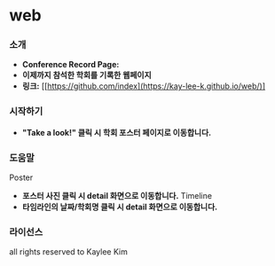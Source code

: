# web

### 소개
* **Conference Record Page:** 
* **이제까지 참석한 학회를 기록한 웹페이지** 
* **링크:** [[https://github.com/index](https://kay-lee-k.github.io/web/)]

### 시작하기
* **"Take a look!" 클릭 시 학회 포스터 페이지로 이동합니다.** 

### 도움말
Poster
* **포스터 사진 클릭 시 detail 화면으로 이동합니다.**
Timeline
* **타임라인의 날짜/학회명 클릭 시 detail 화면으로 이동합니다.**


### 라이선스
all rights reserved to Kaylee Kim
